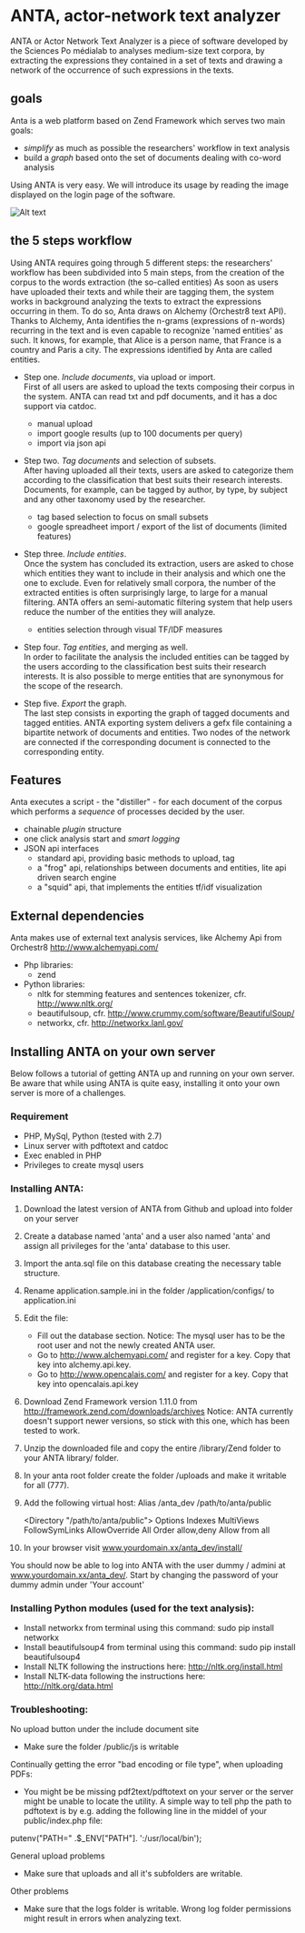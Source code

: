 ANTA, actor-network text analyzer
=================================

ANTA or Actor Network Text Analyzer is a piece of software developed by the Sciences Po médialab to analyses medium-size text corpora, by extracting the expressions they contained in a set of texts and drawing a network of the occurrence of such expressions in the texts.

## goals
Anta is a web platform based on Zend Framework which serves two main goals:

* *simplify* as much as possible the researchers' workflow in text analysis
* build a *graph* based onto the set of documents dealing with co-word analysis

Using ANTA is very easy. We will introduce its usage by reading the image displayed on the login page of the software. 
  
![Alt text](http://jiminy.medialab.sciences-po.fr/anta_dev/images/anta-02.png "the path of anta")

## the 5 steps workflow
Using ANTA requires going through 5 different steps: the researchers' workflow has been subdivided into 5 main steps, from the creation of the corpus to the words extraction (the so-called entities)
As soon as users have uploaded their texts and while their are tagging them, the system works in background analyzing the texts to extract the expressions occurring in them. To do so, Anta draws on Alchemy (Orchestr8 text API). Thanks to Alchemy, Anta identifies the n-grams (expressions of n-words) recurring in the text and is even capable to recognize 'named entities' as such. It knows, for example, that Alice is a person name, that France is a country and Paris a city. The expressions identified by Anta are called entities.

* Step one. *Include documents*, via upload or import.  
  First of all users are asked to upload the texts composing their corpus in the system. ANTA can read txt and pdf documents, and it has a doc support via catdoc.
  - manual upload
  - import google results (up to 100 documents per query)
  - import via json api
  
* Step two. *Tag documents* and selection of subsets.                         
  After having uploaded all their texts, users are asked to categorize them according to the classification that best suits their research interests. Documents, for example, can be tagged by author, by type, by subject and any other taxonomy used by the researcher.
  - tag based selection to focus on small subsets
  - google spreadheet import / export of the list of documents (limited features)


* Step three. *Include entities*.  
  Once the system has concluded its extraction, users are asked to chose which entities they want to include in their analysis and which one the one to exclude. Even for relatively small corpora, the number of the extracted entities is often surprisingly large, to large for a manual filtering. ANTA offers an semi-automatic filtering system that help users reduce the number of the entities they will analyze.
  - entities selection through visual TF/IDF measures
  
* Step four. *Tag entities*, and merging as well.  
  In order to facilitate the analysis the included entities can be tagged by the users according to the classification best suits their research interests. It is also possible to merge entities that are synonymous for the scope of the research.

* Step five. *Export* the graph.  
  The last step consists in exporting the graph of tagged documents and tagged entities. ANTA exporting system delivers a gefx file containing a bipartite network of documents and entities. Two nodes of the network are connected if the corresponding document is connected to the corresponding entity.

## Features
Anta executes a script - the "distiller" -  for each document of the corpus which performs a *sequence* of processes decided by the user.

* chainable *plugin* structure
* one click analysis start and *smart logging*
* JSON api interfaces
  - standard api, providing basic methods to upload, tag
  - a "frog" api, relationships between documents and entities, lite api driven search engine
  - a "squid" api, that implements the entities tf/idf visualization

## External dependencies
Anta makes use of external text analysis services, like Alchemy Api from Orchestr8 http://www.alchemyapi.com/

* Php libraries:
  - zend
* Python libraries:
  - nltk for stemming features and sentences tokenizer, cfr. http://www.nltk.org/
  - beautifulsoup, cfr. http://www.crummy.com/software/BeautifulSoup/
  - networkx, cfr. http://networkx.lanl.gov/


## Installing ANTA on your own server
Below follows a tutorial of getting ANTA up and running on your own server. Be aware that while using ANTA is quite easy, installing it onto your own server is more of a challenges.

### Requirement
- PHP, MySql, Python (tested with 2.7)
- Linux server with pdftotext and catdoc
- Exec enabled in PHP
- Privileges to create mysql users

### Installing ANTA:
1. Download the latest version of ANTA from Github and upload into folder on your server
2. Create a database named 'anta' and a user also named 'anta' and assign all privileges for the 'anta' database to this user.
3. Import the anta.sql file on this database creating the necessary table structure.
4. Rename application.sample.ini in the folder /application/configs/ to application.ini
5. Edit the file:
	- Fill out the database section. Notice: The mysql user has to be the root user and not the newly created ANTA user.
	- Go to http://www.alchemyapi.com/ and register for a key. Copy that key into alchemy.api.key.
	- Go to http://www.opencalais.com/ and register for a key. Copy that key into opencalais.api.key
6. Download Zend Framework version 1.11.0 from http://framework.zend.com/downloads/archives 
Notice: ANTA currently doesn't support newer versions, so stick with this one, which has been tested to work.
7. Unzip the downloaded file and copy the entire /library/Zend folder to your ANTA library/ folder. 
8. In your anta root folder create the folder /uploads and make it writable for all (777).
9. Add the following virtual host:
	Alias /anta_dev /path/to/anta/public

	<Directory "/path/to/anta/public">
   	Options Indexes MultiViews FollowSymLinks
   	AllowOverride All
   	Order allow,deny
   	Allow from all
	</Directory>

10. In your browser visit www.yourdomain.xx/anta_dev/install/

You should now be able to log into ANTA with the user dummy / admini at www.yourdomain.xx/anta_dev/. Start by changing the password of your dummy admin under 'Your account' 

### Installing Python modules (used for the text analysis): 
- Install networkx from terminal using this command:
sudo pip install networkx
- Install beautifulsoup4 from terminal using this command:
sudo pip install beautifulsoup4 
- Install NLTK following the instructions here:
http://nltk.org/install.html
- Install NLTK-data following the instructions here:
http://nltk.org/data.html

### Troubleshooting:
No upload button under the include document site
- Make sure the folder /public/js is writable

Continually getting the error "bad encoding or file type", when uploading PDFs:
- You might be be missing pdf2text/pdftotext on your server or the server might be unable to locate the utility. A simple way to tell php the path to pdftotext is by e.g. adding the following line in the middel of your public/index.php file:

putenv("PATH=" .$_ENV["PATH"]. ':/usr/local/bin'); 

General upload problems
- Make sure that uploads and all it's subfolders are writable.

Other problems
- Make sure that the logs folder is writable. Wrong log folder permissions  might result in errors when analyzing text.  